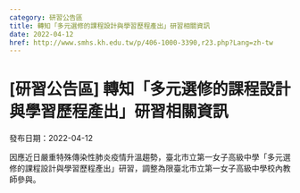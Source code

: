 ```yaml
---
category: 研習公告區
title: 轉知「多元選修的課程設計與學習歷程產出」研習相關資訊
date: 2022-04-12
href: http://www.smhs.kh.edu.tw/p/406-1000-3390,r23.php?Lang=zh-tw
---
```


# [研習公告區] 轉知「多元選修的課程設計與學習歷程產出」研習相關資訊

發布日期：2022-04-12

因應近日嚴重特殊傳染性肺炎疫情升溫趨勢，臺北市立第一女子高級中學「多元選修的課程設計與學習歷程產出」研習，調整為限臺北市立第一女子高級中學校內教師參與。

